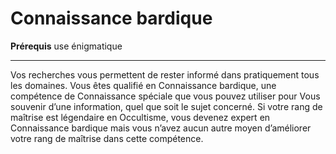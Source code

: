 # Connaissance bardique

<p><strong>Prérequis</strong> use énigmatique</p>
<hr>
<p>Vos recherches vous permettent de rester informé dans pratiquement tous les domaines. Vous êtes qualifié en Connaissance bardique, une compétence de Connaissance spéciale que vous pouvez utiliser pour Vous souvenir d’une information, quel que soit le sujet concerné. Si votre rang de maîtrise est légendaire en Occultisme, vous devenez expert en Connaissance bardique mais vous n’avez aucun autre moyen d’améliorer votre rang de maîtrise dans cette compétence.</p>